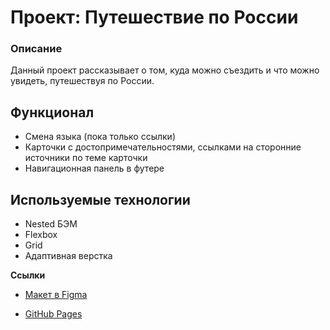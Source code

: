 # Проект: Путешествие по России

### Описание

Данный проект рассказывает о том, куда можно съездить и что можно увидеть, путешествуя по России.

## Функционал
* Смена языка (пока только ссылки)
* Карточки с достопримечательностями, ссылками на сторонние источники по теме карточки
* Навигационная панель в футере

## Используемые технологии

* Nested БЭМ
* Flexbox
* Grid
* Адаптивная верстка

**Ссылки**

* [Макет в Figma](https://www.figma.com/file/5S2WSbEFL6awjVWJ0NWL8Q/Sprint-3_-Russia-_-desktop-mobile?node-id=28503%3A0)

* [GitHub Pages](https://ageshinobi.github.io/russian-travel/index.html)
